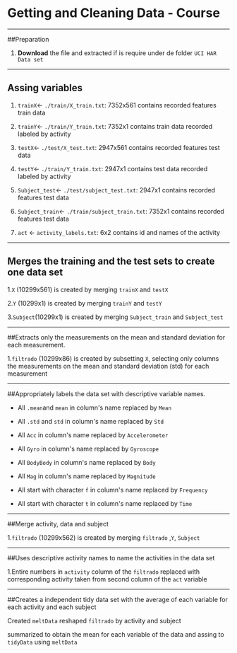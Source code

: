 # Getting and Cleaning Data - Course

-------------------------------------------------------------------------

##Preparation

1. **Download** the file and extracted if is require under de folder `UCI HAR Data set`

-------------------------------------------------------------------------

## Assing variables

1. `trainX`<- `./train/X_train.txt`: 7352x561 contains recorded features train data

2. `trainY`<- `./train/Y_train.txt`: 7352x1 contains train data recorded labeled by activity 

3. `testX`<- `./test/X_test.txt`: 2947x561 contains recorded features test data

4. `testY`<- `./train/Y_train.txt`: 2947x1 contains test data recorded labeled by activity 

5. `Subject_test`<- `./test/subject_test.txt`: 2947x1 contains recorded features test data

6. `Subject_train`<- `./train/subject_train.txt`: 7352x1 contains recorded features test data

7. `act` <- `activity_labels.txt`: 6x2 contains id and names of the activity 


-------------------------------------------------------------------------

## Merges the training and the test sets to create one data set

1.`X` (10299x561) is created by merging `trainX` and `testX`

2.`Y` (10299x1) is created by merging `trainY` and `testY`

3.`Subject`(10299x1) is created by merging `Subject_train` and `Subject_test`


-------------------------------------------------------------------------


##Extracts only the measurements on the mean and standard deviation for each measurement.


1.`filtrado` (10299x86) is created by subsetting `X`, selecting only columns the measurements on the mean and standard deviation (std) for each measurement


-------------------------------------------------------------------------

##Appropriately labels the data set with descriptive variable names.



- All `.mean`and `mean` in column's name replaced by `Mean`

- All `.std` and `std` in column's name replaced by `Std`

- All `Acc` in column's name replaced by `Accelerometer`

- All `Gyro` in column's name replaced by `Gyroscope`

- All `BodyBody` in column's name replaced by `Body`

- All `Mag` in column's name replaced by `Magnitude`

- All start with character `f` in column's name replaced by `Frequency`

- All start with character `t` in column's name replaced by `Time`


-------------------------------------------------------------------------

##Merge activity, data and subject



1.`filtrado` (10299x562) is created by merging `filtrado` ,`Y`, `Subject`


-------------------------------------------------------------------------

##Uses descriptive activity names to name the activities in the data set

1.Entire numbers in `activity` column of the `filtrado` replaced with corresponding activity taken from second column of the `act` variable

-------------------------------------------------------------------------

##Creates a independent tidy data set with the average of each variable for each activity and each subject

Created `meltData`  reshaped  `filtrado` by activity and subject

summarized to obtain the mean for each variable of the data and assing to `tidyData` using `meltData`
